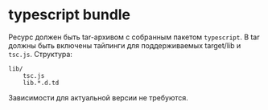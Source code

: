 # typescript bundle 
 
Ресурс должен быть tar-архивом с собранным пакетом `typescript`. 
В tar должны быть включены тайпинги для поддерживаемых target/lib и `tsc.js`. Структура: 
 
``` 
lib/ 
    tsc.js 
    lib.*.d.td 
``` 
 
Зависимости для актуальной версии не требуются. 

